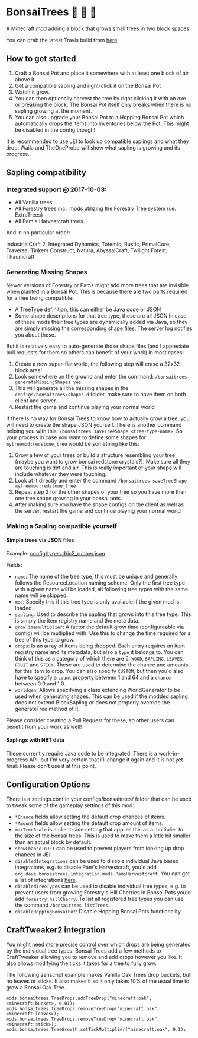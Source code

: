 # BonsaiTrees :deciduous_tree: :palm_tree: :evergreen_tree:
A Minecraft mod adding a block that grows small trees in two block spaces.

You can grab the latest Travis build from [here](https://www.dropbox.com/sh/7yyd9dgii1epibu/AADARWLwgjOBu9wU-zZVHp-ra?dl=0).

## How to get started

1. Craft a Bonsai Pot and place it somewhere with at least one block of air above it
2. Get a compatible sapling and right-click it on the Bonsai Pot
3. Watch it grow.
4. You can then optionally harvest the tree by right clicking it with an axe or breaking the block.
   The Bonsai Pot itself only breaks when there is no sapling growing at the moment.
5. You can also upgrade your Bonsai Pot to a Hopping Bonsai Pot which automatically
   drops the items into inventories below the Pot. This might be disabled in the config
   though!

It is recommended to use JEI to look up compatible saplings and what they drop.
Waila and TheOneProbe will show what sapling is growing and its progress.


## Sapling compatibility

### Integrated support @ 2017-10-03:
- All Vanilla trees
- All Forestry trees incl. mods utilizing the Forestry Tree system (i.e. ExtraTrees)
- All Pam's Harvestcraft trees

And in no particular order:

IndustrialCraft 2, Integrated Dynamics, Totemic, Rustic, PrimalCore, Traverse,
Tinkers Construct, Natura, AbyssalCraft, Twilight Forest, Thaumcraft

### Generating Missing Shapes
Newer versions of Forestry or Pams might add more trees that are invisible when planted
in a Bonsai Pot. This is because there are two parts required for a tree being compatible:
- A TreeType definition, this can either be Java code or JSON
- Some shape descriptions for that tree type, these are all JSON
In case of these mods their tree types are dynamically added via Java, so they are simply
missing the corresponding shape files. The server log notifies you about these.

But it is relatively easy to auto-generate those shape files (and I appreciate pull requests
for them so others can benefit of your work) in most cases:
1. Create a new super-flat world, the following step will erase a 32x32 block area!
2. Look somewhere on the ground and enter the command:
   `/bonsaitrees generateMissingShapes yes`
3. This will generate all the missing shapes in the `configs/bonsaitrees/shapes.d` folder,
   make sure to have them on both client and server.
4. Restart the game and continue playing your normal world

If there is no way for Bonsai Trees to know how to actually grow a tree, you will need
to create the shape JSON yourself. There is another command helping you with this:
 `/bonsaitrees saveTreeShape <tree-type-name>`.
So your process in case you want to define some shapes for `mytreemod:redstone_tree`
would be something like this:
1. Grow a few of your trees or build a structure resembling your tree (maybe you want
   to grow bonsai redstone crystals?). Make sure all they are touching is dirt and air.
   This is really important or your shape will include whatever they were touching.
2. Look at it directly and enter the command `/bonsaitrees saveTreeShape mytreemod:redstone_tree`
3. Repeat step 2 for the other shapes of your tree so you have more than one tree shape
   growing in your bonsai pots.
4. After making sure you have the shape configs on the client as well as the server,
   restart the game and continue playing your normal world

### Making a Sapling compatible yourself

#### Simple trees via JSON files
Example: [config/types.d/ic2_rubber.json](https://github.com/thraaawn/BonsaiTrees/blob/master/src/main/resources/assets/bonsaitrees/config/types.d/ic2_rubber.json)

Fields:
- `name`: The name of the tree type, this must be unique and generally follows the
  ResourceLocation naming scheme. Only the first tree type with a given name will
  be loaded, all following tree types with the same name will be skipped.
- `mod`: Specify this if this tree type is only available if the given mod is loaded.
- `sapling`: Used to describe the sapling that grows into this tree type. This is
  simply the item registry name and the meta data.
- `growTimeMultiplier`: A factor the default grow time (configureable via config) will
  be multiplied with. Use this to change the time required for a tree of this type to grow.
- `drops`: Is an array of items being dropped. Each entry requires an item registry name
  and its metadata, but also a `type` it belongs to. You can think of this as a category
  of which there are 5: `WOOD`, `SAPLING`, `LEAVES`, `FRUIT` and `STICK`. These are used
  to determine the chance and amounts for this item to drop. You can also specify `CUSTOM`,
  but then you'd also have to specify a `count` property between 1 and 64 and a `chance`
  between 0.0 and 1.0.
- `worldgen`: Allows specifying a class extending WorldGenerator to be used when generating
  shapes. This can be used if the modded sapling does not extend BlockSapling or does not
  properly override the generateTree method of it.

Please consider creating a Pull Request for these, so other users can benefit from your
work as well!

#### Saplings with NBT data
These currently require Java code to be integrated. There is a work-in-progress API, but I'm
very certain that i'll change it again and it is not yet final. Please don't use it at this point.


## Configuration Options
There is a settings.conf in your configs/bonsaitrees/ folder that can be used to tweak
some of the gameplay settings of this mod:
- `*Chance` fields allow setting the default drop chances of items.
- `*Amount` fields allow setting the default drop amount of items.
- `maxTreeScale` is a client-side setting that applies this as a multiplier to the size of the
  bonsai trees. This is used to make them a little bit smaller than an actual block by default.
- `showChanceInJEI` can be used to prevent players from looking up drop chances in JEI
- `disabledIntegrations` can be used to disable individual Java based integrations, e.g. to disable
  Pam's Harvestcraft, you'd add `org.dave.bonsaitrees.integration.mods.PamsHarvestcraft`. You can
  get a list of integrations [here](https://github.com/thraaawn/BonsaiTrees/tree/master/src/main/java/org/dave/bonsaitrees/integration/mods).
- `disabledTreeTypes` can be used to disable individual tree types, e.g. to prevent users from
  growing Forestry's Hill Cherries in Bonsai Pots you'd add `forestry:hillCherry`. To list all
  registered tree types you can use the command `/bonsaitrees listTrees`.
- `disableHoppingBonsaiPot`: Disable Hopping Bonsai Pots functionality.


## CraftTweaker2 integration
You might need more precise control over which drops are being generated by the individual tree
types. Bonsai Trees add a few methods to CraftTweaker allowing you to remove and add drops however
you like. It also allows modifying the ticks it takes for a tree to fully grow.

The following zenscript example makes Vanilla Oak Trees drop buckets, but no leaves or sticks. It
also makes it so it only takes 10% of the usual time to grow a Bonsai Oak Tree.
```
mods.bonsaitrees.TreeDrops.addTreeDrop("minecraft:oak", <minecraft:bucket>, 0.01);
mods.bonsaitrees.TreeDrops.removeTreeDrop("minecraft:oak", <minecraft:leaves>);
mods.bonsaitrees.TreeDrops.removeTreeDrop("minecraft:oak", <minecraft:stick>);
mods.bonsaitrees.TreeGrowth.setTickMultiplier("minecraft:oak", 0.1);
```
